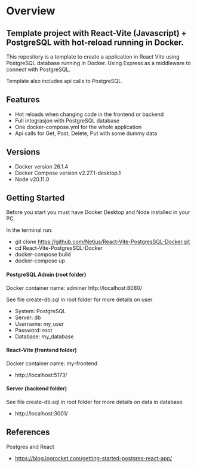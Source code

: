 # Overview 

## Template project with React-Vite (Javascript) + PostgreSQL with hot-reload running in Docker.

This repository is a template to create a application in React Vite using PostgreSQL database running in Docker.
Using Express as a middleware to connect with PostgreSQL. 

Template also includes api calls to PostgreSQL. 

## Features
  - Hot reloads when changing code in the frontend or backend  
  - Full integrasjon with PostgreSQL database
  - One docker-compose.yml for the whole application
  - Api calls for Get, Post, Delete, Put with some dummy data

## Versions
  - Docker version 26.1.4
  - Docker Compose version v2.27.1-desktop.1
  - Node v20.11.0

## Getting Started

Before you start you must have Docker Desktop and Node installed in your PC.

In the terminal run: 
   - git clone https://github.com/Netius/React-Vite-PostgresSQL-Docker.git
   - cd React-Vite-PostgresSQL-Docker
   - docker-compose build
   - docker-compose up

#### PostgreSQL Admin (root folder)
Docker container name: adminer
http://localhost:8080/

See file create-db.sql in root folder for more details on user

  - System: PostgreSQL
  - Server: db
  - Username: my_user
  - Password: root
  - Database: my_database

#### React-Vite (frontend folder)
Docker container name: my-frontend
  - http://localhost:5173/

#### Server (backend folder)
See file create-db.sql in root folder for more details on data in database
  - http://localhost:3001/

## References
Postgres and React 
  - https://blog.logrocket.com/getting-started-postgres-react-app/

